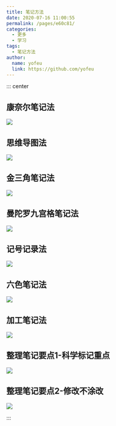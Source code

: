 ```yaml
---
title: 笔记方法
date: 2020-07-16 11:00:55
permalink: /pages/e60c81/
categories: 
  - 更多
  - 学习
tags: 
  - 笔记方法
author: 
  name: yofeu
  link: https://github.com/yofeu
---
```


::: center

## 康奈尔笔记法

![](https://cdn.jsdelivr.net/gh/yofeu/image_store/blog/20200716105752.jpg)

## 思维导图法

![](https://cdn.jsdelivr.net/gh/yofeu/image_store/blog/20200716105747.jpg)

## 金三角笔记法

![](https://cdn.jsdelivr.net/gh/yofeu/image_store/blog/20200716105753.jpg)

## 曼陀罗九宫格笔记法

![](https://cdn.jsdelivr.net/gh/yofeu/image_store/blog/20200716105748.jpg)

## 记号记录法

![](https://cdn.jsdelivr.net/gh/yofeu/image_store/blog/20200716105749.jpg)

## 六色笔记法

![](https://cdn.jsdelivr.net/gh/yofeu/image_store/blog/20200716105750.jpg)

## 加工笔记法

![](https://cdn.jsdelivr.net/gh/yofeu/image_store/blog/20200716105751.jpg)

## 整理笔记要点1-科学标记重点

![](https://cdn.jsdelivr.net/gh/yofeu/image_store/blog/20200716105746.jpg)

## 整理笔记要点2-修改不涂改

![](https://cdn.jsdelivr.net/gh/yofeu/image_store/blog/20200716105745.jpg)

:::
